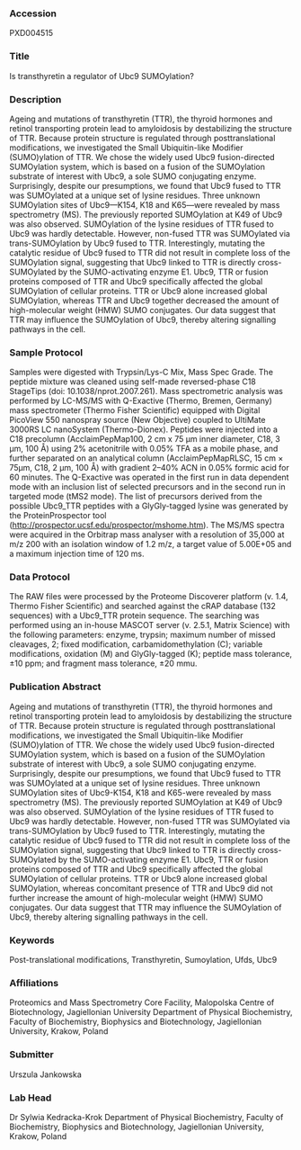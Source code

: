 ### Accession
PXD004515

### Title
Is transthyretin a regulator of Ubc9 SUMOylation?

### Description
Ageing and mutations of transthyretin (TTR), the thyroid hormones and retinol transporting protein lead to amyloidosis by destabilizing the structure of TTR. Because protein structure is regulated through posttranslational modifications, we investigated the Small Ubiquitin-like Modifier (SUMO)ylation of TTR. We chose the widely used Ubc9 fusion-directed SUMOylation system, which is based on a fusion of the SUMOylation substrate of interest with Ubc9, a sole SUMO conjugating enzyme. Surprisingly, despite our presumptions, we found that Ubc9 fused to TTR was SUMOylated at a unique set of lysine residues. Three unknown SUMOylation sites of Ubc9—K154, K18 and K65—were revealed by mass spectrometry (MS). The previously reported SUMOylation at K49 of Ubc9 was also observed. SUMOylation of the lysine residues of TTR fused to Ubc9 was hardly detectable. However, non-fused TTR was SUMOylated via trans-SUMOylation by Ubc9 fused to TTR. Interestingly, mutating the catalytic residue of Ubc9 fused to TTR did not result in complete loss of the SUMOylation signal, suggesting that Ubc9 linked to TTR is directly cross-SUMOylated by the SUMO-activating enzyme E1. Ubc9, TTR or fusion proteins composed of TTR and Ubc9 specifically affected the global SUMOylation of cellular proteins. TTR or Ubc9 alone increased global SUMOylation, whereas TTR and Ubc9 together decreased the amount of high-molecular weight (HMW) SUMO conjugates. Our data suggest that TTR may influence the SUMOylation of Ubc9, thereby altering signalling pathways in the cell.

### Sample Protocol
Samples were digested with Trypsin/Lys-C Mix, Mass Spec Grade. The peptide mixture was cleaned using self-made reversed-phase C18 StageTips (doi: 10.1038/nprot.2007.261). Mass spectrometric analysis was performed by LC-MS/MS with Q-Exactive (Thermo, Bremen, Germany) mass spectrometer (Thermo Fisher Scientific) equipped with Digital PicoView 550 nanospray source (New Objective) coupled to UltiMate 3000RS LC nanoSystem (Thermo-Dionex). Peptides were injected into a C18 precolumn (AcclaimPepMap100, 2 cm x 75 µm inner diameter, C18, 3 µm, 100 Å) using 2% acetonitrile with 0.05% TFA as a mobile phase, and further separated on an analytical column (AcclaimPepMapRLSC, 15 cm × 75μm, C18, 2 µm, 100 Å) with gradient 2–40% ACN in 0.05% formic acid for 60 minutes. The Q-Exactive was operated in the first run in data dependent mode with an inclusion list of selected precursors and in the second run in targeted mode (tMS2 mode). The list of precursors derived from the possible Ubc9_TTR peptides with a GlyGly-tagged lysine was generated by the ProteinProspector tool (http://prospector.ucsf.edu/prospector/mshome.htm). The MS/MS spectra were acquired in the Orbitrap mass analyser with a resolution of 35,000 at m/z 200 with an isolation window of 1.2 m/z, a target value of 5.00E+05 and a maximum injection time of 120 ms.

### Data Protocol
The RAW files were processed by the Proteome Discoverer platform (v. 1.4, Thermo Fisher Scientific) and searched against the cRAP database (132 sequences) with a Ubc9_TTR protein sequence. The searching was performed using an in-house MASCOT server (v. 2.5.1, Matrix Science) with the following parameters: enzyme, trypsin; maximum number of missed cleavages, 2; fixed modification, carbamidomethylation (C); variable modifications, oxidation (M) and GlyGly-tagged (K); peptide mass tolerance, ±10 ppm; and fragment mass tolerance, ±20 mmu.

### Publication Abstract
Ageing and mutations of transthyretin (TTR), the thyroid hormones and retinol transporting protein lead to amyloidosis by destabilizing the structure of TTR. Because protein structure is regulated through posttranslational modifications, we investigated the Small Ubiquitin-like Modifier (SUMO)ylation of TTR. We chose the widely used Ubc9 fusion-directed SUMOylation system, which is based on a fusion of the SUMOylation substrate of interest with Ubc9, a sole SUMO conjugating enzyme. Surprisingly, despite our presumptions, we found that Ubc9 fused to TTR was SUMOylated at a unique set of lysine residues. Three unknown SUMOylation sites of Ubc9-K154, K18 and K65-were revealed by mass spectrometry (MS). The previously reported SUMOylation at K49 of Ubc9 was also observed. SUMOylation of the lysine residues of TTR fused to Ubc9 was hardly detectable. However, non-fused TTR was SUMOylated via trans-SUMOylation by Ubc9 fused to TTR. Interestingly, mutating the catalytic residue of Ubc9 fused to TTR did not result in complete loss of the SUMOylation signal, suggesting that Ubc9 linked to TTR is directly cross-SUMOylated by the SUMO-activating enzyme E1. Ubc9, TTR or fusion proteins composed of TTR and Ubc9 specifically affected the global SUMOylation of cellular proteins. TTR or Ubc9 alone increased global SUMOylation, whereas concomitant presence of TTR and Ubc9 did not further increase the amount of high-molecular weight (HMW) SUMO conjugates. Our data suggest that TTR may influence the SUMOylation of Ubc9, thereby altering signalling pathways in the cell.

### Keywords
Post-translational modifications, Transthyretin, Sumoylation, Ufds, Ubc9

### Affiliations
Proteomics and Mass Spectrometry Core Facility, Malopolska Centre of Biotechnology, Jagiellonian University
Department of Physical Biochemistry, Faculty of Biochemistry, Biophysics and Biotechnology, Jagiellonian University, Krakow, Poland

### Submitter
Urszula Jankowska

### Lab Head
Dr Sylwia Kedracka-Krok
Department of Physical Biochemistry, Faculty of Biochemistry, Biophysics and Biotechnology, Jagiellonian University, Krakow, Poland


